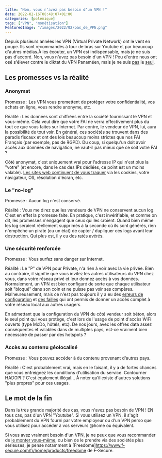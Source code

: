 ```yaml
---
title: "Non, vous n'avez pas besoin d'un VPN !"
date: 2022-02-16T00:48:07+01:00
categories: [polémique]
tags: ["VPN", "monétisation"]
FeaturedImage: "/images/2022/02/pas_de_VPN.png"
---
```


Depuis plusieurs années les VPN (Virtual Private Network) ont le vent en poupe. Ils sont recommandés à tour de bras sur Youtube et par beaucoup d'autres médias.À les écouter, un VPN est indispensable, mais je ne suis pas d'accord. Non, vous n'avez pas besoin d'un VPN ! Peu d'entre nous ont osé s'élever contre le diktat du VPN Panaméen, mais je ne suis [pas](https://www.canardpc.com/hardware/la-page-de-la-rage/vous-navez-pas-besoin-dun-vpn) le [seul](https://www.youtube.com/watch?v=ckZGQ5cLIfs).

## Les promesses vs la réalité

### Anonymat
  
Promesse : Les VPN vous promettent de protéger votre confidentialité, vos achats en ligne, vous rendre anonyme, etc.

Réalité : Les données sont chiffrées entre la société fournissant le VPN et vous-même. Cela veut dire que votre FAI ne verra effectivement plus du tout ce que vous faites sur Internet. Par contre, le vendeur de VPN, lui, aura la possibilité de tout voir. En général, ces sociétés se trouvent dans des paradis fiscaux et ont des lois beaucoup moins strictes que nos FAI Français (par exemple, pas de RGPD). Du coup, si quelqu'un doit avoir accès aux données de navigation, ne vaut-il pas mieux que ce soit votre FAI ?

Côté anonymat, c'est uniquement vrai pour l'adresse IP qui n'est plus la "votre" (et encore, dans le cas des IPs dédiées, ce point est un moins valable). [Les sites web continuent de vous traquer](https://www.cnil.fr/fr/nouvelles-methodes-de-tracage-en-ligne-quelles-solutions-pour-se-proteger) via les cookies, votre navigateur, OS, résolution d'écran, etc.

### Le "no-log"

Promesse : Aucun log n'est conservé.

Réalité : Vous me direz que les vendeurs de VPN ne conservent aucun log. C'est en effet la promesse faite. En pratique, c'est invérifiable, et comme on dit, les promesses n'engagent que ceux qui les croient. Quand bien même les log seraient réellement supprimés à la seconde où ils sont générés, rien n'empêche un pirate (ou un état) de capter / dupliquer ces logs avant leur destruction. Qui plus est, [il y eu des ratés avérés](https://vpnleaks.com/).

### Une sécurité renforcée

Promesse : Vous surfez sans danger sur Internet.

Réalité : Le "P" de VPN pour Private, n'a rien à voir avec la vie privée. Bien au contraire, il signifie que vous invitez les autres utilisateurs du VPN chez vous, dans votre réseau privé et leur donnez accès à vos données. Normalement, un VPN est bien configuré de sorte que chaque utilisateur soit "bloqué" dans son coin et ne puisse pas voir ses compères. Malheureusement, mais ce n'est pas toujours il y a eu des [erreurs de configuration](https://www.cloudbric.com/blog/2020/09/virtual-private-network-data-leakage/) et [des failles](https://www.theregister.com/2020/07/17/ufo_vpn_database/) qui ont permis de donner un accès complet à votre réseau local aux autres usagers.

En admettant que la configuration du VPN du côté vendeur soit béton, alors le seul point qui vous protège, c'est lors de l'usage de point d'accès WiFi ouverts (type McDo, hôtels, etc). De nos jours, avec les offres data assez conséquentes et valables dans de multiples pays, est-ce vraiment bien nécessaire de passer par des hotspots ?

### Accès au contenu géolocalisé

Promesse : Vous pouvez accéder à du contenu provenant d'autres pays.

Réalité : C'est probablement vrai, mais en le faisant, il y a de fortes chances que vous enfreignez les conditions d'utilisation du service. Contourner HADOPI ? C'est également illégal... À noter qu'il existe d'autres solutions "plus propres" pour ces usages.

## Le mot de la fin

Dans la très grande majorité des cas, vous n'avez pas besoin de VPN ! EN tous cas, pas d'un VPN "Youtube". Si vous utilisez un VPN, il s'agit probablement du VPN fourni par votre employeur ou d'un VPN perso que vous utilisez pour accéder à vos serveurs @home ou équivalent.

Si vous avez vraiment besoin d'un VPN, je ne peux que vous recommander de [le monter vous-même](https://www.awoui.com/post/cr%C3%A9er-votre-propre-vpn-avec-wireguard-sur-docker), ou bien de le prendre via des sociétés plus sérieuses, je pense notamment à [Freedome]https://www.f-secure.com/fr/home/products/freedome de F-Secure.